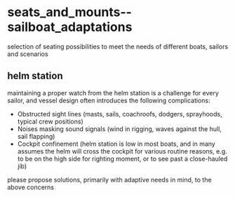 # seats_and_mounts--sailboat_adaptations
selection of seating possibilities to meet the needs of different boats, sailors and scenarios

## helm station
maintaining a proper watch from the helm station is a challenge for every sailor, and vessel design often introduces the following complications:
- Obstructed sight lines (masts, sails, coachroofs, dodgers, sprayhoods, typical crew positions)
- Noises masking sound signals (wind in rigging, waves against the hull, sail flapping)
- Cockpit confinement (helm station is low in most boats, and in many assumes the helm will cross the cockpit for various routine reasons, e.g. to be on the high side for righting moment, or to see past a close-hauled jib)

please propose solutions, primarily with adaptive needs in mind, to the above concerns
